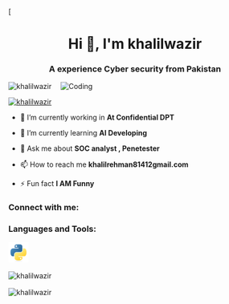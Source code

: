 [<h1 align="center">Hi 👋, I'm khalilwazir</h1>
<h3 align="center">A experience Cyber security from Pakistan</h3>
<img align="right" alt="Coding" width="400" src="https://encrypted-tbn0.gstatic.com/images?q=tbn:ANd9GcRRCgqE_hUBnFrHvPhkEG3EtBFHtsk3VNskRA&s

<p align="left"> <img src="https://komarev.com/ghpvc/?username=khalilwazir&label=Profile%20views&color=0e75b6&style=flat" alt="khalilwazir" /> </p>

<p align="left"> <a href="https://github.com/ryo-ma/github-profile-trophy"><img src="https://github-profile-trophy.vercel.app/?username=khalilwazir" alt="khalilwazir" /></a> </p>

- 🔭 I’m currently working in **At Confidential DPT**

- 🌱 I’m currently learning **AI Developing**

- 💬 Ask me about **SOC analyst , Penetester**

- 📫 How to reach me **khalilrehman81412gmail.com**

- ⚡ Fun fact **I AM Funny**

<h3 align="left">Connect with me:</h3>
<p align="left">
</p>

<h3 align="left">Languages and Tools:</h3>
<p align="left"> <a href="https://www.python.org" target="_blank" rel="noreferrer"> <img src="https://raw.githubusercontent.com/devicons/devicon/master/icons/python/python-original.svg" alt="python" width="40" height="40"/> </a> </p>

<p><img align="center" src="https://github-readme-stats.vercel.app/api/top-langs?username=khalilwazir&show_icons=true&locale=en&layout=compact" alt="khalilwazir" /></p>

<p><img align="center" src="https://github-readme-streak-stats.herokuapp.com/?user=khalilwazir&" alt="khalilwazir" /></p
](https://static.vecteezy.com/system/resources/previews/032/711/946/large_2x/hooded-hacker-with-glowing-binary-code-on-dark-background-hacking-concept-hacker-in-hood-and-circuit-board-on-black-background-cyber-attack-concept-ai-generated-free-photo.jpg)
